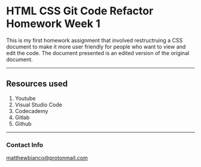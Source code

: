# HTML CSS Git Code Refactor Homework Week 1

This is my first homework assignment that involved restructruing a CSS document to make it more 
user friendly for people who want to view and edit the code. The document presented is an edited version of the original document. 

---

## Resources used

1. Youtube
2. Visual Studio Code
3. Codecademy
4. Gitlab
5. Github

---

### Contact Info

matthewbianco@protonmail.com
